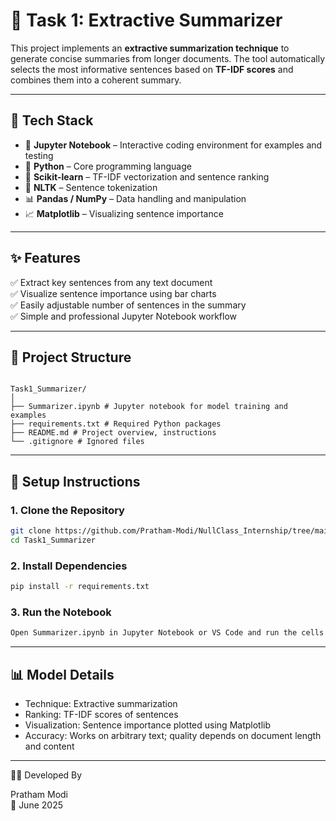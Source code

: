# 🤖 Task 1: Extractive Summarizer

This project implements an **extractive summarization technique** to generate concise summaries from longer documents. The tool automatically selects the most informative sentences based on **TF-IDF scores** and combines them into a coherent summary.

---

## 🚀 Tech Stack

- 📓 **Jupyter Notebook** – Interactive coding environment for examples and testing  
- 🐍 **Python** – Core programming language  
- 🧠 **Scikit-learn** – TF-IDF vectorization and sentence ranking  
- 🧹 **NLTK** – Sentence tokenization  
- 📊 **Pandas / NumPy** – Data handling and manipulation  
- 📈 **Matplotlib** – Visualizing sentence importance  

---

## ✨ Features

✅ Extract key sentences from any text document  
✅ Visualize sentence importance using bar charts  
✅ Easily adjustable number of sentences in the summary  
✅ Simple and professional Jupyter Notebook workflow  

---

## 🧱 Project Structure

```

Task1_Summarizer/
│
├── Summarizer.ipynb # Jupyter notebook for model training and examples
├── requirements.txt # Required Python packages
├── README.md # Project overview, instructions
└── .gitignore # Ignored files
```

---

## 🔧 Setup Instructions

### 1. Clone the Repository

```bash
git clone https://github.com/Pratham-Modi/NullClass_Internship/tree/main/Task1_Summarizer
cd Task1_Summarizer
```

### 2. Install Dependencies

```bash
pip install -r requirements.txt
```

### 3. Run the Notebook

```bash
Open Summarizer.ipynb in Jupyter Notebook or VS Code and run the cells to generate summaries and visualize sentence importance.
```

---

## 📊 Model Details

- Technique: Extractive summarization
- Ranking: TF-IDF scores of sentences
- Visualization: Sentence importance plotted using Matplotlib
- Accuracy: Works on arbitrary text; quality depends on document length and content

---

👨‍💻 Developed By

Pratham Modi  
📅 June 2025
